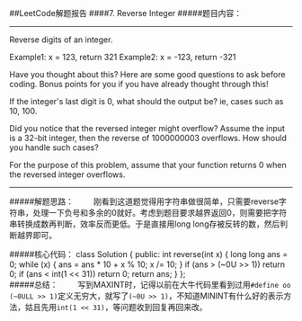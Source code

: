 ##LeetCode解题报告
####7. Reverse Integer
#####题目内容：
***
Reverse digits of an integer.

Example1: x = 123, return 321
Example2: x = -123, return -321

Have you thought about this?
Here are some good questions to ask before coding. Bonus points for you if you have already thought through this!

If the integer's last digit is 0, what should the output be? ie, cases such as 10, 100.

Did you notice that the reversed integer might overflow? Assume the input is a 32-bit integer, then the reverse of 1000000003 overflows. How should you handle such cases?

For the purpose of this problem, assume that your function returns 0 when the reversed integer overflows.
***
#####解题思路：
&#160;&#160;&#160;&#160;&#160;&#160;&#160;&#160;刚看到这道题觉得用字符串做很简单，只需要reverse字符串，处理一下负号和多余的0就好。考虑到题目要求越界返回0，则需要把字符串转换成数再判断，效率反而更低。于是直接用long long存被反转的数，然后判断越界即可。

#####核心代码：
	class Solution 
    {
    public:
        int reverse(int x) 
        {
            long long ans = 0;
            while (x)
            {
                ans = ans * 10 + x % 10;
                x /= 10;
            }
            if (ans > (~0U >> 1))
                return 0;
            if (ans < int(1 << 31))
                return 0;
            return ans;
        }
    };   
#####总结：
&#160;&#160;&#160;&#160;&#160;&#160;&#160;&#160;写到MAXINT时，记得以前在大牛代码里看到过用`#define oo (~0ULL >> 1)`定义无穷大，就写了`(~0U >> 1)`，不知道MININT有什么好的表示方法，姑且先用`int(1 << 31)`，等问题收到回复再回来改。